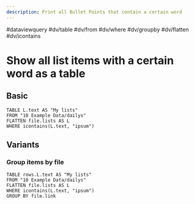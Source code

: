 ```yaml
---
description: Print all Bullet Points that contain a certain word
---
```

#dataviewquery
#dv/table #dv/from #dv/where #dv/groupby #dv/flatten #dv/icontains 

# Show all list items with a certain word as a table

## Basic 

```dataview
TABLE L.text AS "My lists"
FROM "10 Example Data/dailys"
FLATTEN file.lists AS L
WHERE icontains(L.text, "ipsum")
```

## Variants

### Group items by file

```dataview
TABLE rows.L.text AS "My lists"
FROM "10 Example Data/dailys"
FLATTEN file.lists AS L
WHERE icontains(L.text, "ipsum")
GROUP BY file.link
```
